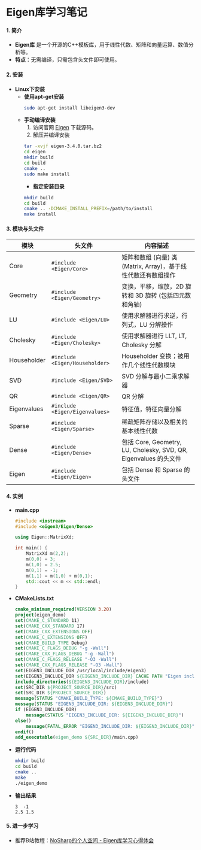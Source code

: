 # Eigen库学习笔记

#### 1. 简介
- **Eigen库** 是一个开源的C++模板库，用于线性代数、矩阵和向量运算、数值分析等。
- **特点**：无需编译，只需包含头文件即可使用。

#### 2. 安装
- **Linux下安装**
  - **使用apt-get安装**
    ```bash
    sudo apt-get install libeigen3-dev
    ```
  - **手动编译安装**
    1. 访问官网 [Eigen](http://eigen.tuxfamily.org/index.php?title=Main_Page) 下载源码。
    2. 解压并编译安装
    ```bash
    tar -xvjf eigen-3.4.0.tar.bz2
    cd eigen
    mkdir build
    cd build
    cmake ..
    sudo make install
    ```
    - **指定安装目录**
    ```bash
    mkdir build
    cd build
    cmake .. -DCMAKE_INSTALL_PREFIX=/path/to/install
    make install
    ```

#### 3. 模块与头文件
| 模块       | 头文件                | 内容描述                   |
|------------|-----------------------|---------------------------|
| Core       | `#include <Eigen/Core>` | 矩阵和数组 (向量) 类 (Matrix, Array)，基于线性代数还有数组操作 |
| Geometry   | `#include <Eigen/Geometry>` | 变换，平移，缩放，2D 旋转和 3D 旋转 (包括四元数和角轴) |
| LU         | `#include <Eigen/LU>` | 使用求解器进行求逆，行列式，LU 分解操作 |
| Cholesky   | `#include <Eigen/Cholesky>` | 使用求解器进行 LLT, LT, Cholesky 分解 |
| Householder | `#include <Eigen/Householder>` | Householder 变换；被用作几个线性代数模块 |
| SVD        | `#include <Eigen/SVD>` | SVD 分解与最小二乘求解器 |
| QR         | `#include <Eigen/QR>` | QR 分解 |
| Eigenvalues | `#include <Eigen/Eigenvalues>` | 特征值，特征向量分解 |
| Sparse     | `#include <Eigen/Sparse>` | 稀疏矩阵存储以及相关的基本线性代数 |
| Dense      | `#include <Eigen/Dense>` | 包括 Core, Geometry, LU, Cholesky, SVD, QR, Eigenvalues 的头文件 |
| Eigen      | `#include <Eigen/Eigen>` | 包括 Dense 和 Sparse 的头文件 |

#### 4. 实例
- **main.cpp**
  ```cpp
  #include <iostream>
  #include <eigen3/Eigen/Dense>

  using Eigen::MatrixXd;

  int main() {
      MatrixXd m(2,2);
      m(0,0) = 3;
      m(1,0) = 2.5;
      m(0,1) = -1;
      m(1,1) = m(1,0) + m(0,1);
      std::cout << m << std::endl;
  }
  ```
- **CMakeLists.txt**
  ```cmake
  cmake_minimum_required(VERSION 3.20)
  project(eigen_demo)
  set(CMAKE_C_STANDARD 11)
  set(CMAKE_CXX_STANDARD 17)
  set(CMAKE_CXX_EXTENSIONS OFF)
  set(CMAKE_C_EXTENSIONS OFF)
  set(CMAKE_BUILD_TYPE Debug)
  set(CMAKE_C_FLAGS_DEBUG "-g -Wall")
  set(CMAKE_CXX_FLAGS_DEBUG "-g -Wall")
  set(CMAKE_C_FLAGS_RELEASE "-O3 -Wall")
  set(CMAKE_CXX_FLAGS_RELEASE "-O3 -Wall")
  set(EIGEN3_INCLUDE_DIR /usr/local/include/eigen3)
  set(EIGEN3_INCLUDE_DIR ${EIGEN3_INCLUDE_DIR} CACHE PATH "Eigen include directory")
  include_directories(${EIGEN3_INCLUDE_DIR}/include)
  set(SRC_DIR ${PROJECT_SOURCE_DIR}/src)
  set(SRC_DIR ${PROJECT_SOURCE_DIR})
  message(STATUS "CMAKE_BUILD_TYPE: ${CMAKE_BUILD_TYPE}")
  message(STATUS "EIGEN3_INCLUDE_DIR: ${EIGEN3_INCLUDE_DIR}")
  if (EIGEN3_INCLUDE_DIR)
      message(STATUS "EIGEN3_INCLUDE_DIR: ${EIGEN3_INCLUDE_DIR}")
  else()
      message(FATAL_ERROR "EIGEN3_INCLUDE_DIR: ${EIGEN3_INCLUDE_DIR}")
  endif()
  add_executable(eigen_demo ${SRC_DIR}/main.cpp)
  ```
- **运行代码**
  ```bash
  mkdir build
  cd build
  cmake ..
  make
  ./eigen_demo
  ```
- **输出结果**
  ```
  3  -1
  2.5 1.5
  ```

#### 5. 进一步学习
- 推荐B站教程：[NoSharp的个人空间 - Eigen库学习心得体会](https://space.bilibili.com/382649355/channel/seriesdetail?sid=3352169&ctype=0)
